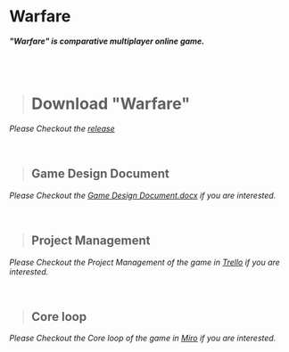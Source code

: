 
# Warfare

***"Warfare" is comparative multiplayer online game.***

<br/><br/>

> # **Download "Warfare"**

*Please Checkout the  [release](https://github.com/AndraXO7/warfare/)*

<br/>

> ## Game Design Document
*Please Checkout the  [Game Design Document.docx](https://github.com/AndraXO7/warfare/files/10949891/Game.Design.Document.docx) if you are interested.*

<br/>

> ## Project Management
*Please Checkout the Project Management of the game in  [Trello](https://trello.com/b/0PFmtpiJ/warfare) if you are interested.*

<br/>

> ## Core loop
*Please Checkout the Core loop of the game in  [Miro](https://miro.com/app/board/uXjVP05DgW4=/) if you are interested.*
